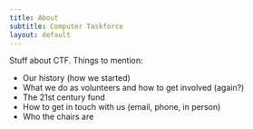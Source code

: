 ```yaml
---
title: About
subtitle: Computer Taskforce
layout: default
---
```


Stuff about CTF. Things to mention:

* Our history (how we started)
* What we do as volunteers and how to get involved (again?)
* The 21st century fund
* How to get in touch with us (email, phone, in person)
* Who the chairs are
